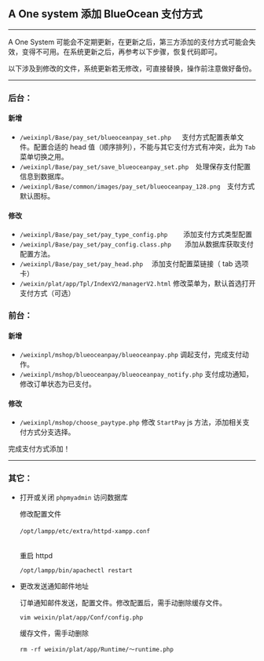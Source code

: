 ## A One system 添加 BlueOcean 支付方式

***
A One System 可能会不定期更新，在更新之后，第三方添加的支付方式可能会失效，变得不可用。在系统更新之后，再参考以下步骤，恢复代码即可。

以下涉及到修改的文件，系统更新若无修改，可直接替换，操作前注意做好备份。
***

### 后台：

#### 新增

- `/weixinpl/Base/pay_set/blueoceanpay_set.php` 　      支付方式配置表单文件。配置合适的 head 值（顺序排列），不能与其它支付方式有冲突，此为 `Tab` 菜单切换之用。
- `/weixinpl/Base/pay_set/save_blueoceanpay_set.php`　处理保存支付配置信息到数据库。
- `/weixinpl/Base/common/images/pay_set/blueoceanpay_128.png`　支付方式默认图标。

#### 修改

- `/weixinpl/Base/pay_set/pay_type_config.php`　　 添加支付方式类型配置
- `/weixinpl/Base/pay_set/pay_config.class.php`　　添加从数据库获取支付配置方法。
- `/weixinpl/Base/pay_set/pay_head.php`　  添加支付配置菜链接（ tab 选项卡）
- `/weixin/plat/app/Tpl/IndexV2/managerV2.html`   修改菜单为，默认首选打开支付方式（可选）

### 前台：

#### 新增

- `/weixinpl/mshop/blueoceanpay/blueoceanpay.php`    调起支付，完成支付动作。
- `/weixinpl/mshop/blueoceanpay/blueoceanpay_notify.php`   支付成功通知，修改订单状态为已支付。

#### 修改

- `/weixinpl/mshop/choose_paytype.php`  修改 `StartPay`  js 方法，添加相关支付方式分支选择。


完成支付方式添加！

***

### 其它：

* 打开或关闭 `phpmyadmin` 访问数据库

	修改配置文件

	`/opt/lampp/etc/extra/httpd-xampp.conf`　

	<br/>
	重启 httpd

	`/opt/lampp/bin/apachectl restart`


* 更改发送通知邮件地址

	订单通知邮件发送，配置文件。修改配置后，需手动删除缓存文件。
	
	`vim weixin/plat/app/Conf/config.php`
	
	
	缓存文件，需手动删除
	
	`rm -rf weixin/plat/app/Runtime/～runtime.php`




